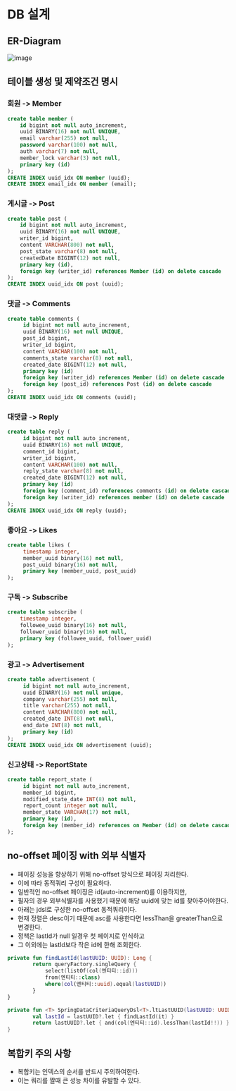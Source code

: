 # DB 설계

## ER-Diagram
![image](https://github.com/liveforone/howru/assets/88976237/86d30071-b5a6-45fa-8b80-c6b81220c101)

## 테이블 생성 및 제약조건 명시
### 회원 -> Member
```sql
create table member (
    id bigint not null auto_increment,
    uuid BINARY(16) not null UNIQUE,
    email varchar(255) not null,
    password varchar(100) not null,
    auth varchar(7) not null,
    member_lock varchar(3) not null,
    primary key (id)
);
CREATE INDEX uuid_idx ON member (uuid);
CREATE INDEX email_idx ON member (email);
```
### 게시글 -> Post
```sql
create table post (
    id bigint not null auto_increment,
    uuid BINARY(16) not null UNIQUE,
    writer_id bigint,
    content VARCHAR(800) not null,
    post_state varchar(8) not null,
    createdDate BIGINT(12) not null,
    primary key (id),
    foreign key (writer_id) references Member (id) on delete cascade
);
CREATE INDEX uuid_idx ON post (uuid);
```
### 댓글 -> Comments
```sql
create table comments (
     id bigint not null auto_increment,
     uuid BINARY(16) not null UNIQUE,
     post_id bigint,
     writer_id bigint,
     content VARCHAR(100) not null,
     comments_state varchar(8) not null,
     created_date BIGINT(12) not null,
     primary key (id)
     foreign key (writer_id) references Member (id) on delete cascade
     foreign key (post_id) references Post (id) on delete cascade
);
CREATE INDEX uuid_idx ON comments (uuid);
```
### 대댓글 -> Reply
```sql
create table reply (
     id bigint not null auto_increment,
     uuid BINARY(16) not null UNIQUE,
     comment_id bigint,
     writer_id bigint,
     content VARCHAR(100) not null,
     reply_state varchar(8) not null,
     created_date BIGINT(12) not null,
     primary key (id)
     foreign key (comment_id) references comments (id) on delete cascade
     foreign key (writer_id) references member (id) on delete cascade
);
CREATE INDEX uuid_idx ON reply (uuid);
```
### 좋아요 -> Likes
```sql
create table likes (
     timestamp integer,
     member_uuid binary(16) not null,
     post_uuid binary(16) not null,
     primary key (member_uuid, post_uuid)
);
```
### 구독 -> Subscribe
```sql
create table subscribe (
    timestamp integer,
    followee_uuid binary(16) not null,
    follower_uuid binary(16) not null,
    primary key (followee_uuid, follower_uuid)
);
```
### 광고 -> Advertisement
```sql
create table advertisement (
     id bigint not null auto_increment,
     uuid BINARY(16) not null unique,
     company varchar(255) not null,
     title varchar(255) not null,
     content VARCHAR(800) not null,
     created_date INT(8) not null,
     end_date INT(8) not null,
     primary key (id)
);
CREATE INDEX uuid_idx ON advertisement (uuid);
```
### 신고상태 -> ReportState
```sql
create table report_state (
     id bigint not null auto_increment,
     member_id bigint,
     modified_state_date INT(8) not null,
     report_count integer not null,
     member_state VARCHAR(17) not null,
     primary key (id),
     foreign key (member_id) references on Member (id) on delete cascade
);
```

## no-offset 페이징 with 외부 식별자
* 페이징 성능을 향상하기 위해 no-offset 방식으로 페이징 처리한다.
* 이에 따라 동적쿼리 구성이 필요하다.
* 일반적인 no-offset 페이징은 id(auto-increment)를 이용하지만, 
* 필자의 경우 외부식별자를 사용했기 때문에 해당 uuid에 맞는 id를 찾아주어야한다.
* 아래는 jdsl로 구성한 no-offset 동적쿼리이다.
* 현재 정렬은 desc이기 때문에 asc를 사용한다면 lessThan을 greaterThan으로 변경한다.
* 정책은 lastId가 null 일경우 첫 페이지로 인식하고
* 그 이외에는 lastId보다 작은 id에 한해 조회한다.
```kotlin
private fun findLastId(lastUUID: UUID): Long {
        return queryFactory.singleQuery {
            select(listOf(col(엔티티::id)))
            from(엔티티::class)
            where(col(엔티티::uuid).equal(lastUUID))
        }
}

private fun <T> SpringDataCriteriaQueryDsl<T>.ltLastUUID(lastUUID: UUID?): PredicateSpec? {
        val lastId = lastUUID?.let { findLastId(it) }
        return lastUUID?.let { and(col(엔티티::id).lessThan(lastId!!)) }
}
```

## 복합키 주의 사항
* 복합키는 인덱스의 순서를 반드시 주의하여한다.
* 이는 쿼리를 짤때 큰 성능 차이를 유발할 수 있다.